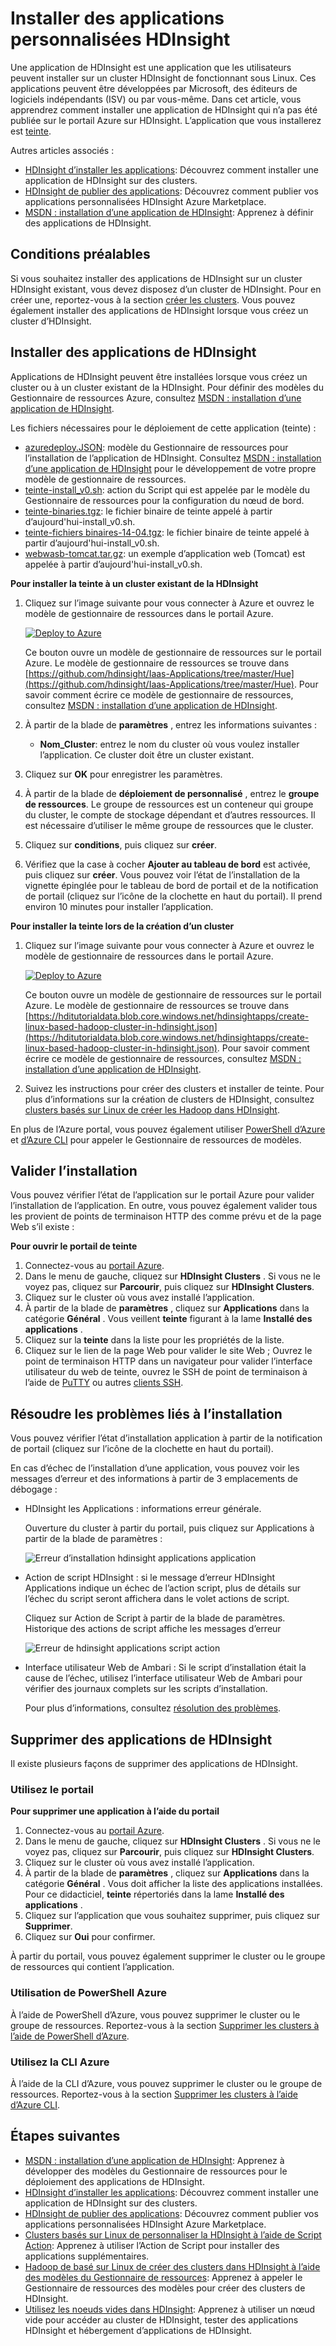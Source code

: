 <properties
    pageTitle="Installer des applications d’Hadoop sur HDInsight | Microsoft Azure"
    description="Apprenez à installer les applications HDInsight sur HDInsight les applications."
    services="hdinsight"
    documentationCenter=""
    authors="mumian"
    manager="jhubbard"
    editor="cgronlun"
    tags="azure-portal"/>

<tags
    ms.service="hdinsight"
    ms.devlang="na"
    ms.topic="hero-article"
    ms.tgt_pltfrm="na"
    ms.workload="big-data"
    ms.date="09/14/2016"
    ms.author="jgao"/>

# <a name="install-custom-hdinsight-applications"></a>Installer des applications personnalisées HDInsight

Une application de HDInsight est une application que les utilisateurs peuvent installer sur un cluster HDInsight de fonctionnant sous Linux.  Ces applications peuvent être développées par Microsoft, des éditeurs de logiciels indépendants (ISV) ou par vous-même. Dans cet article, vous apprendrez comment installer une application de HDInsight qui n’a pas été publiée sur le portail Azure sur HDInsight. L’application que vous installerez est [teinte](http://gethue.com/). 

Autres articles associés :

- [HDInsight d’installer les applications](hdinsight-apps-install-applications.md): Découvrez comment installer une application de HDInsight sur des clusters.
- [HDInsight de publier des applications](hdinsight-apps-publish-applications.md): Découvrez comment publier vos applications personnalisées HDInsight Azure Marketplace.
- [MSDN : installation d’une application de HDInsight](https://msdn.microsoft.com/library/mt706515.aspx): Apprenez à définir des applications de HDInsight.

 
## <a name="prerequisites"></a>Conditions préalables

Si vous souhaitez installer des applications de HDInsight sur un cluster HDInsight existant, vous devez disposez d’un cluster de HDInsight. Pour en créer une, reportez-vous à la section [créer les clusters](hdinsight-hadoop-linux-tutorial-get-started.md#create-cluster). Vous pouvez également installer des applications de HDInsight lorsque vous créez un cluster d’HDInsight.


## <a name="install-hdinsight-applications"></a>Installer des applications de HDInsight

Applications de HDInsight peuvent être installées lorsque vous créez un cluster ou à un cluster existant de la HDInsight. Pour définir des modèles du Gestionnaire de ressources Azure, consultez [MSDN : installation d’une application de HDInsight](https://msdn.microsoft.com/library/mt706515.aspx).

Les fichiers nécessaires pour le déploiement de cette application (teinte) :

- [azuredeploy.JSON](https://github.com/hdinsight/Iaas-Applications/blob/master/Hue/azuredeploy.json): modèle du Gestionnaire de ressources pour l’installation de l’application de HDInsight. Consultez [MSDN : installation d’une application de HDInsight](https://msdn.microsoft.com/library/mt706515.aspx) pour le développement de votre propre modèle de gestionnaire de ressources.
- [teinte-install_v0.sh](https://github.com/hdinsight/Iaas-Applications/blob/master/Hue/scripts/Hue-install_v0.sh): action du Script qui est appelée par le modèle du Gestionnaire de ressources pour la configuration du nœud de bord. 
- [teinte-binaries.tgz](https://hdiconfigactions.blob.core.windows.net/linuxhueconfigactionv01/hue-binaries-14-04.tgz): le fichier binaire de teinte appelé à partir d’aujourd'hui-install_v0.sh. 
- [teinte-fichiers binaires-14-04.tgz](https://hdiconfigactions.blob.core.windows.net/linuxhueconfigactionv01/hue-binaries-14-04.tgz): le fichier binaire de teinte appelé à partir d’aujourd'hui-install_v0.sh. 
- [webwasb-tomcat.tar.gz](https://hdiconfigactions.blob.core.windows.net/linuxhueconfigactionv01/webwasb-tomcat.tar.gz): un exemple d’application web (Tomcat) est appelée à partir d’aujourd'hui-install_v0.sh.

**Pour installer la teinte à un cluster existant de la HDInsight**

1. Cliquez sur l’image suivante pour vous connecter à Azure et ouvrez le modèle de gestionnaire de ressources dans le portail Azure. 

    <a href="https://portal.azure.com/#create/Microsoft.Template/uri/https%3A%2F%2Fraw.githubusercontent.com%2Fhdinsight%2FIaas-Applications%2Fmaster%2FHue%2Fazuredeploy.json" target="_blank"><img src="https://acom.azurecomcdn.net/80C57D/cdn/mediahandler/docarticles/dpsmedia-prod/azure.microsoft.com/en-us/documentation/articles/hdinsight-hbase-tutorial-get-started-linux/20160201111850/deploy-to-azure.png" alt="Deploy to Azure"></a>

    Ce bouton ouvre un modèle de gestionnaire de ressources sur le portail Azure.  Le modèle de gestionnaire de ressources se trouve dans [https://github.com/hdinsight/Iaas-Applications/tree/master/Hue](https://github.com/hdinsight/Iaas-Applications/tree/master/Hue).  Pour savoir comment écrire ce modèle de gestionnaire de ressources, consultez [MSDN : installation d’une application de HDInsight](https://msdn.microsoft.com/library/mt706515.aspx).
    
2. À partir de la blade de **paramètres** , entrez les informations suivantes :

    - **Nom_Cluster**: entrez le nom du cluster où vous voulez installer l’application. Ce cluster doit être un cluster existant.
    
3. Cliquez sur **OK** pour enregistrer les paramètres.
4. À partir de la blade de **déploiement de personnalisé** , entrez le **groupe de ressources**.  Le groupe de ressources est un conteneur qui groupe du cluster, le compte de stockage dépendant et d’autres ressources. Il est nécessaire d’utiliser le même groupe de ressources que le cluster.
5. Cliquez sur **conditions**, puis cliquez sur **créer**.
6. Vérifiez que la case à cocher **Ajouter au tableau de bord** est activée, puis cliquez sur **créer**. Vous pouvez voir l’état de l’installation de la vignette épinglée pour le tableau de bord de portail et de la notification de portail (cliquez sur l’icône de la clochette en haut du portail).  Il prend environ 10 minutes pour installer l’application.

**Pour installer la teinte lors de la création d’un cluster**

1. Cliquez sur l’image suivante pour vous connecter à Azure et ouvrez le modèle de gestionnaire de ressources dans le portail Azure. 

    <a href="https://portal.azure.com/#create/Microsoft.Template/uri/https%3A%2F%2Fhditutorialdata.blob.core.windows.net%2Fhdinsightapps%2Fcreate-linux-based-hadoop-cluster-in-hdinsight.json" target="_blank"><img src="https://acom.azurecomcdn.net/80C57D/cdn/mediahandler/docarticles/dpsmedia-prod/azure.microsoft.com/en-us/documentation/articles/hdinsight-hbase-tutorial-get-started-linux/20160201111850/deploy-to-azure.png" alt="Deploy to Azure"></a>

    Ce bouton ouvre un modèle de gestionnaire de ressources sur le portail Azure.  Le modèle de gestionnaire de ressources se trouve dans [https://hditutorialdata.blob.core.windows.net/hdinsightapps/create-linux-based-hadoop-cluster-in-hdinsight.json](https://hditutorialdata.blob.core.windows.net/hdinsightapps/create-linux-based-hadoop-cluster-in-hdinsight.json).  Pour savoir comment écrire ce modèle de gestionnaire de ressources, consultez [MSDN : installation d’une application de HDInsight](https://msdn.microsoft.com/library/mt706515.aspx).

2. Suivez les instructions pour créer des clusters et installer de teinte. Pour plus d’informations sur la création de clusters de HDInsight, consultez [clusters basés sur Linux de créer les Hadoop dans HDInsight](hdinsight-hadoop-provision-linux-clusters.md).

En plus de l’Azure portal, vous pouvez également utiliser [PowerShell d’Azure](hdinsight-hadoop-create-linux-clusters-arm-templates.md#deploy-with-powershell) et [d’Azure CLI](hdinsight-hadoop-create-linux-clusters-arm-templates.md#deploy-with-azure-cli) pour appeler le Gestionnaire de ressources de modèles.

## <a name="validate-the-installation"></a>Valider l’installation

Vous pouvez vérifier l’état de l’application sur le portail Azure pour valider l’installation de l’application. En outre, vous pouvez également valider tous les provient de points de terminaison HTTP des comme prévu et de la page Web s’il existe :

**Pour ouvrir le portail de teinte**

1. Connectez-vous au [portail Azure](https://portal.azure.com).
2. Dans le menu de gauche, cliquez sur **HDInsight Clusters** .  Si vous ne le voyez pas, cliquez sur **Parcourir**, puis cliquez sur **HDInsight Clusters**.
3. Cliquez sur le cluster où vous avez installé l’application.
4. À partir de la blade de **paramètres** , cliquez sur **Applications** dans la catégorie **Général** . Vous veillent **teinte** figurant à la lame **Installé des applications** .
5. Cliquez sur la **teinte** dans la liste pour les propriétés de la liste.  
6. Cliquez sur le lien de la page Web pour valider le site Web ; Ouvrez le point de terminaison HTTP dans un navigateur pour valider l’interface utilisateur du web de teinte, ouvrez le SSH de point de terminaison à l’aide de [PuTTY](hdinsight-hadoop-linux-use-ssh-windows.md) ou autres [clients SSH](hdinsight-hadoop-linux-use-ssh-unix.md).
 
## <a name="troubleshoot-the-installation"></a>Résoudre les problèmes liés à l’installation

Vous pouvez vérifier l’état d’installation application à partir de la notification de portail (cliquez sur l’icône de la clochette en haut du portail). 


En cas d’échec de l’installation d’une application, vous pouvez voir les messages d’erreur et des informations à partir de 3 emplacements de débogage :

- HDInsight les Applications : informations erreur générale.

    Ouverture du cluster à partir du portail, puis cliquez sur Applications à partir de la blade de paramètres :

    ![Erreur d’installation hdinsight applications application](./media/hdinsight-apps-install-applications/hdinsight-apps-error.png)

- Action de script HDInsight : si le message d’erreur HDInsight Applications indique un échec de l’action script, plus de détails sur l’échec du script seront affichera dans le volet actions de script.

    Cliquez sur Action de Script à partir de la blade de paramètres. Historique des actions de script affiche les messages d’erreur

    ![Erreur de hdinsight applications script action](./media/hdinsight-apps-install-applications/hdinsight-apps-script-action-error.png)
    
- Interface utilisateur Web de Ambari : Si le script d’installation était la cause de l’échec, utilisez l’interface utilisateur Web de Ambari pour vérifier des journaux complets sur les scripts d’installation.

    Pour plus d’informations, consultez [résolution des problèmes](hdinsight-hadoop-customize-cluster-linux.md#troubleshooting).

## <a name="remove-hdinsight-applications"></a>Supprimer des applications de HDInsight

Il existe plusieurs façons de supprimer des applications de HDInsight.

### <a name="use-portal"></a>Utilisez le portail

**Pour supprimer une application à l’aide du portail**

1. Connectez-vous au [portail Azure](https://portal.azure.com).
2. Dans le menu de gauche, cliquez sur **HDInsight Clusters** .  Si vous ne le voyez pas, cliquez sur **Parcourir**, puis cliquez sur **HDInsight Clusters**.
3. Cliquez sur le cluster où vous avez installé l’application.
4. À partir de la blade de **paramètres** , cliquez sur **Applications** dans la catégorie **Général** . Vous doit afficher la liste des applications installées. Pour ce didacticiel, **teinte** répertoriés dans la lame **Installé des applications** .
5. Cliquez sur l’application que vous souhaitez supprimer, puis cliquez sur **Supprimer**.
6. Cliquez sur **Oui** pour confirmer.

À partir du portail, vous pouvez également supprimer le cluster ou le groupe de ressources qui contient l’application.

### <a name="use-azure-powershell"></a>Utilisation de PowerShell Azure

À l’aide de PowerShell d’Azure, vous pouvez supprimer le cluster ou le groupe de ressources. Reportez-vous à la section [Supprimer les clusters à l’aide de PowerShell d’Azure](hdinsight-administer-use-powershell.md#delete-clusters).

### <a name="use-azure-cli"></a>Utilisez la CLI Azure

À l’aide de la CLI d’Azure, vous pouvez supprimer le cluster ou le groupe de ressources. Reportez-vous à la section [Supprimer les clusters à l’aide d’Azure CLI](hdinsight-administer-use-command-line.md#delete-clusters).


## <a name="next-steps"></a>Étapes suivantes

- [MSDN : installation d’une application de HDInsight](https://msdn.microsoft.com/library/mt706515.aspx): Apprenez à développer des modèles du Gestionnaire de ressources pour le déploiement des applications de HDInsight.
- [HDInsight d’installer les applications](hdinsight-apps-install-applications.md): Découvrez comment installer une application de HDInsight sur des clusters.
- [HDInsight de publier des applications](hdinsight-apps-publish-applications.md): Découvrez comment publier vos applications personnalisées HDInsight Azure Marketplace.
- [Clusters basés sur Linux de personnaliser la HDInsight à l’aide de Script Action](hdinsight-hadoop-customize-cluster-linux.md): Apprenez à utiliser l’Action de Script pour installer des applications supplémentaires.
- [Hadoop de basé sur Linux de créer des clusters dans HDInsight à l’aide des modèles du Gestionnaire de ressources](hdinsight-hadoop-create-linux-clusters-arm-templates.md): Apprenez à appeler le Gestionnaire de ressources des modèles pour créer des clusters de HDInsight.
- [Utilisez les noeuds vides dans HDInsight](hdinsight-apps-use-edge-node.md): Apprenez à utiliser un nœud vide pour accéder au cluster de HDInsight, tester des applications HDInsight et hébergement d’applications de HDInsight.
